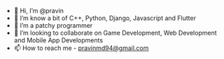 - 👋 Hi, I’m @pravin
- 👀 I’m know a bit of C++, Python, Django, Javascript and Flutter
- 🌱 I’m a patchy programmer
- 💞️ I’m looking to collaborate on Game Development, Web Development and Mobile App Developments
- 📫 How to reach me - pravinmd94@gmail.com

<!---
pravintargaryen/pravintargaryen is a ✨ special ✨ repository because its `README.md` (this file) appears on your GitHub profile.
You can click the Preview link to take a look at your changes.
--->
